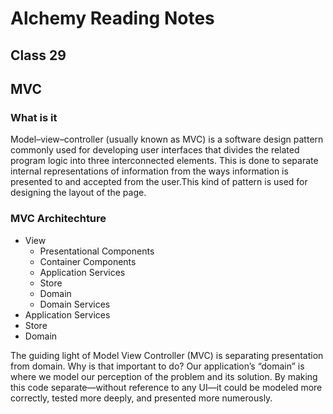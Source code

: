 # Alchemy Reading Notes

## Class 29

## MVC 

### What is it

Model–view–controller (usually known as MVC) is a software design pattern commonly used for developing user interfaces that divides the related program logic into three interconnected elements. This is done to separate internal representations of information from the ways information is presented to and accepted from the user.This kind of pattern is used for designing the layout of the page.

### MVC Architechture

- View
    - Presentational Components
    - Container Components
    - Application Services
    - Store
    - Domain
    - Domain Services
- Application Services
- Store
- Domain

The guiding light of Model View Controller (MVC) is separating presentation from domain. Why is that important to do? Our application’s “domain” is where we model our perception of the problem and its solution. By making this code separate—without reference to any UI—it could be modeled more correctly, tested more deeply, and presented more numerously.

